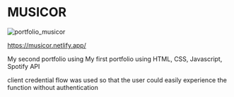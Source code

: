 # MUSICOR

![portfolio_musicor](https://github.com/jinbokk/MUSICOR/assets/101123079/f012664f-3441-4b4b-b17c-c6feb64091f4)

https://musicor.netlify.app/

My second portfolio using My first portfolio using HTML, CSS, Javascript, Spotify API

client credential flow was used so that the user could easily experience the function without authentication
